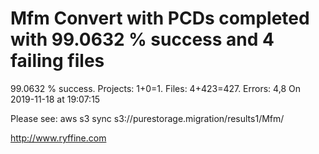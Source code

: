 # Mfm Convert with PCDs completed with 99.0632 % success and 4 failing files

99.0632 % success. Projects: 1+0=1.  Files: 4+423=427. Errors: 4,8  On 2019-11-18 at 19:07:15



Please see: aws s3 sync s3://purestorage.migration/results1/Mfm/

http://www.ryffine.com
